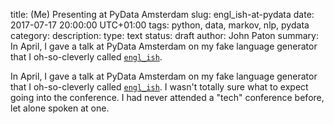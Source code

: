 title: (Me) Presenting at PyData Amsterdam
slug: engl_ish-at-pydata
date: 2017-07-17 20:00:00 UTC+01:00
tags: python, data, markov, nlp, pydata
category: 
description:
type: text
status: draft
author: John Paton
summary: In April, I gave a talk at PyData Amsterdam on my fake language generator that I oh-so-cleverly called [`engl_ish`](/posts/engl_ish). 

In April, I gave a talk at PyData Amsterdam on my fake language generator that I oh-so-cleverly called [`engl_ish`](/posts/engl_ish). I wasn't totally sure what to expect going into the conference. I had never attended a "tech" conference before, let alone spoken at one. 